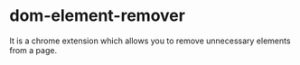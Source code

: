 # dom-element-remover
It is a chrome extension which allows you to remove unnecessary elements from a page.
